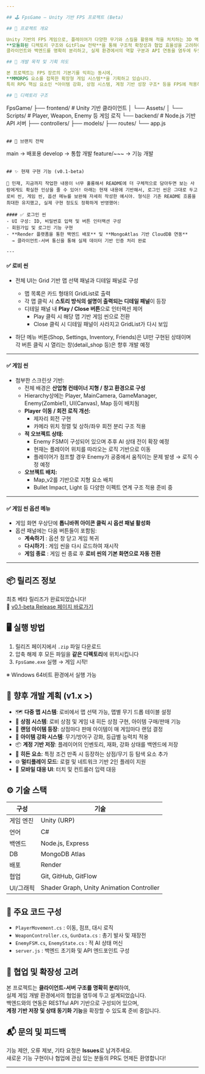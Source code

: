 ```yaml
---

## 🕹️ FpsGame – Unity 기반 FPS 프로젝트 (Beta)

## 📌 프로젝트 개요

Unity 기반의 FPS 게임으로, 플레이어가 다양한 무기와 스킬을 활용해 적을 처치하는 3D 액션 게임입니다.  
**모듈화된 디렉토리 구조와 GitFlow 전략**을 통해 구조적 확장성과 협업 효율성을 고려하여 설계되었습니다.  
클라이언트와 백엔드를 명확히 분리하고, 실제 환경에서의 역할 구분과 API 연동을 염두에 두었습니다.

## 🎯 개발 목적 및 기획 의도

본 프로젝트는 FPS 장르의 기본기를 익히는 동시에,  
**MMORPG 요소를 접목한 확장형 게임 시스템**을 기획하고 있습니다.  
특히 RPG 핵심 요소인 *아이템 강화, 상점 시스템, 계정 기반 성장 구조* 등을 FPS에 적용하는 방향으로 발전시키고자 합니다.

## 📁 디렉토리 구조

```
FpsGame/
├── frontend/         # Unity 기반 클라이언트
│   └── Assets/
│       └── Scripts/  # Player, Weapon, Enemy 등 게임 로직
└── backend/          # Node.js 기반 API 서버
    ├── controllers/
    ├── models/
    ├── routes/
    └── app.js
```

## 🚀 브랜치 전략

```
main → 배포용
develop → 통합 개발
feature/~~~ → 기능 개발
```

## ✨ 현재 구현 기능 (v0.1-beta)

🙌 민재, 지금까지 작업한 내용이 너무 훌륭해서 README에 더 구체적으로 담아두면 보는 사람에게도 확실한 인상을 줄 수 있어! 아래는 현재 내용에 기반해서, 로그인 씬은 그대로 두고 로비 씬, 게임 씬, 옵션 메뉴를 보완해 자세히 작성한 예시야. 형식은 기존 README 흐름을 최대한 유지했고, 실제 구현 정도도 정확하게 반영했어:

#### ✅ 로그인 씬
- UI 구성: ID, 비밀번호 입력 및 버튼 인터랙션 구성  
- 회원가입 및 로그인 기능 구현  
- **Render 플랫폼을 통한 백엔드 배포** 및 **MongoAtlas 기반 CloudDB 연동**  
  → 클라이언트-서버 통신을 통해 실제 데이터 기반 인증 처리 완료

---
```


#### ✅ 로비 씬
- 전체 UI는 Grid 기반 맵 선택 패널과 디테일 패널로 구성  
  - 맵 목록은 카드 형태의 GridList로 출력  
  - 각 맵 클릭 시 **스토리 방식의 설명이 출력되는 디테일 패널**이 등장  
  - 디테일 패널 내 **Play / Close 버튼**으로 인터랙션 제어  
    - Play 클릭 시 해당 맵 기반 게임 씬으로 전환  
    - Close 클릭 시 디테일 패널이 사라지고 GridList가 다시 보임

- 하단 메뉴 버튼(Shop, Settings, Inventory, Friends)은 UI만 구현된 상태이며  
  각 버튼 클릭 시 열리는 창(detail_shop 등)은 향후 개발 예정

---

#### ✅ 게임 씬
- 첨부한 스크린샷 기반:  
  - 전체 배경은 **산업형 컨테이너 지형 / 창고 환경으로 구성**  
  - Hierarchy상에는 Player, MainCamera, GameManager, Enemy(Zombie1), UI(Canvas), Map 등이 배치됨  
  - **Player 이동 / 회전 로직 개선:**  
    - 제자리 회전 구현  
    - 카메라 위치 정렬 및 상하/좌우 회전 분리 구조 적용  
  - **적 오브젝트 상태:**  
    - Enemy FSM이 구성되어 있으며 추후 AI 상태 전이 확장 예정  
    - 현재는 플레이어 위치를 따라오는 로직 기반으로 이동  
    - 플레이어가 점프할 경우 Enemy가 공중에서 움직이는 문제 발생 → 로직 수정 예정
  - **오브젝트 배치:**  
    - Map_v2를 기반으로 지형 요소 배치  
    - Bullet Impact, Light 등 다양한 이펙트 연계 구조 적용 준비 중

---

#### ✅ 게임 씬 옵션 메뉴
- 게임 화면 우상단에 **톱니바퀴 아이콘 클릭 시 옵션 패널 활성화**  
- 옵션 패널에는 다음 버튼들이 포함됨:
  - **계속하기** : 옵션 창 닫고 게임 복귀  
  - **다시하기** : 게임 씬을 다시 로드하여 재시작  
  - **게임 종료** : 게임 씬 종료 후 **로비 씬의 기본 화면으로 자동 전환**

---

## 📦 릴리즈 정보

최초 베타 릴리즈가 완료되었습니다!  
🔗 [v0.1-beta Release 페이지 바로가기](https://github.com/m97j/FpsGame/releases/tag/v0.1-beta)

## 🖥️ 실행 방법

1. 릴리즈 페이지에서 `.zip` 파일 다운로드  
2. 압축 해제 후 모든 파일을 **같은 디렉토리**에 위치시킵니다  
3. `FpsGame.exe` 실행 → 게임 시작!

※ Windows 64비트 환경에서 실행 가능

## 🔭 향후 개발 계획 (v1.x >)

- 🗺️ **다중 맵 시스템**: 로비에서 맵 선택 가능, 맵별 무기 드롭 테이블 설정
- 🛒 **상점 시스템**: 로비 상점 및 게임 내 히든 상점 구현, 아이템 구매/판매 기능
- 🎲 **랜덤 아이템 등장**: 상점마다 판매 아이템이 매 게임마다 랜덤 결정
- 💎 **아이템 강화 시스템**: 무기/방어구 강화, 등급별 능력치 적용
- 📦 **계정 기반 저장**: 플레이어의 인벤토리, 재화, 강화 상태를 백엔드에 저장
- 🧠 **히든 요소**: 특정 조건 만족 시 등장하는 상점/무기 등 탐색 요소 추가
- 🌐 **멀티플레이 모드**: 로컬 및 네트워크 기반 2인 플레이 지원
- 📱 **모바일 대응 UI**: 터치 및 컨트롤러 입력 대응

## ⚙️ 기술 스택

| 구성       | 기술 |
|------------|------|
| 게임 엔진  | Unity (URP) |
| 언어       | C# |
| 백엔드     | Node.js, Express |
| DB         | MongoDB Atlas |
| 배포       | Render |
| 협업       | Git, GitHub, GitFlow |
| UI/그래픽  | Shader Graph, Unity Animation Controller |

## 🧩 주요 코드 구성

- `PlayerMovement.cs` : 이동, 점프, 대시 로직
- `WeaponController.cs`, `GunData.cs` : 총기 발사 및 재장전
- `EnemyFSM.cs`, `EnemyState.cs` : 적 AI 상태 머신
- `server.js` : 백엔드 초기화 및 API 엔드포인트 구성

## 🤝 협업 및 확장성 고려

본 프로젝트는 **클라이언트-서버 구조를 명확히 분리**하여,  
실제 게임 개발 환경에서의 협업을 염두에 두고 설계되었습니다.  
백엔드와의 연동은 RESTful API 기반으로 구성되어 있으며,  
**계정 기반 저장 및 상태 동기화 기능**을 확장할 수 있도록 준비 중입니다.

## 📬 문의 및 피드백

기능 제안, 오류 제보, 기타 요청은 **Issues**로 남겨주세요.  
새로운 기능 구현이나 협업에 관심 있는 분들의 PR도 언제든 환영합니다!

---

